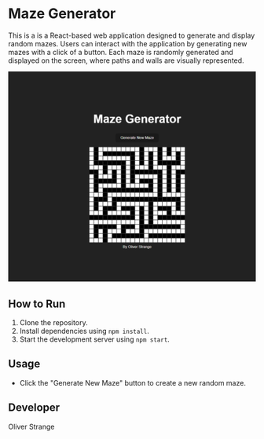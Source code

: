# Maze Generator

This is a is a React-based web application designed to generate and display random mazes. Users can interact with the application by generating new mazes with a click of a button. Each maze is randomly generated and displayed on the screen, where paths and walls are visually represented.

![Screenshot of Webpage](/src/assets/screenshot.PNG)

## How to Run

1. Clone the repository.
2. Install dependencies using `npm install`.
3. Start the development server using `npm start`.

## Usage

- Click the "Generate New Maze" button to create a new random maze.

## Developer

Oliver Strange
